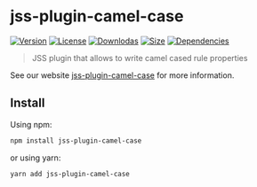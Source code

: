 # jss-plugin-camel-case

[![Version](https://img.shields.io/npm/v/jss-plugin-camel-case.svg?style=flat)](https://npmjs.org/package/jss-plugin-camel-case)
[![License](https://img.shields.io/npm/l/jss-plugin-camel-case.svg?style=flat)](https://github.com/cssinjs/jss/blob/master/LICENSE)
[![Downlodas](https://img.shields.io/npm/dm/jss-plugin-camel-case.svg?style=flat)](https://npmjs.org/package/jss-plugin-camel-case)
[![Size](https://img.shields.io/bundlephobia/minzip/jss-plugin-camel-case.svg?style=flat)](https://npmjs.org/package/jss-plugin-camel-case)
[![Dependencies](https://img.shields.io/david/cssinjs/jss.svg?path=packages%2Fjss-plugin-camel-case&style=flat)](https://npmjs.org/package/jss-plugin-camel-case)

> JSS plugin that allows to write camel cased rule properties

See our website [jss-plugin-camel-case](https://cssinjs.org/jss-plugin-camel-case?v=v10.6.1-mail-jss-int.0) for more information.

## Install

Using npm:

```sh
npm install jss-plugin-camel-case
```

or using yarn:

```sh
yarn add jss-plugin-camel-case
```
